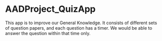 # AADProject_QuizApp

This app is to improve our General Knowledge. It consists of different sets of question papers, and each question has a timer. We would be able to answer the question within that time only. 

